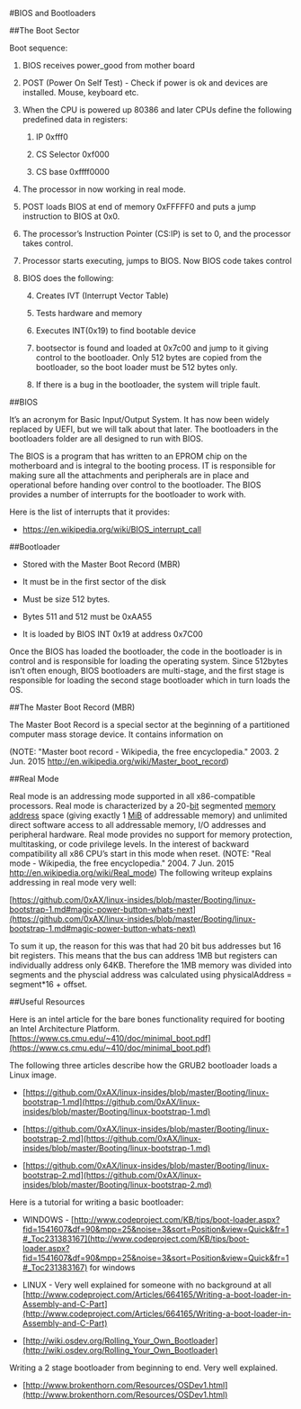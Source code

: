 #BIOS and Bootloaders

##The Boot Sector

Boot sequence:

1. BIOS receives power_good from mother board

2. POST (Power On Self Test) - Check if power is ok and devices are installed. Mouse, keyboard etc.

3. When the CPU is powered up 80386 and later CPUs define the following predefined data in registers:

    1. IP 0xfff0

    2. CS Selector 0xf000

    3. CS base 0xffff0000

4. The processor in now working in real mode.

5. POST loads BIOS at end of memory 0xFFFFF0 and puts a jump instruction to BIOS at 0x0. 

6. The processor’s Instruction Pointer (CS:IP) is set to 0, and the processor takes control.

7. Processor starts executing, jumps to BIOS. Now BIOS code takes control

8. BIOS does the following:

    4. Creates IVT (Interrupt Vector Table)

    5. Tests hardware and memory

    6. Executes INT(0x19) to find bootable device

    7. bootsector is found and loaded at 0x7c00 and jump to it giving control to the bootloader. Only 512 bytes are copied from the bootloader, so the boot loader must be 512 bytes only.

    8. If there is a bug in the bootloader, the system will triple fault.

##BIOS

It’s an acronym for Basic Input/Output System. It has now been widely replaced by UEFI, but we will talk about that later. The bootloaders in the bootloaders folder are all designed to run with BIOS.

The BIOS is a program that has written to an EPROM chip on the motherboard and is integral to the booting process. IT is responsible for making sure all the attachments and peripherals are in place and operational before handing over control to the bootloader. The BIOS  provides a number of interrupts for the bootloader to work with. 

Here is the list of interrupts that it provides:

* https://en.wikipedia.org/wiki/BIOS_interrupt_call

##Bootloader

* Stored with the Master Boot Record (MBR)

* It must be in the first sector of the disk

* Must be size 512 bytes. 

* Bytes 511 and 512 must be 0xAA55

* It is loaded by BIOS INT 0x19 at address 0x7C00

Once the BIOS has loaded the bootloader, the code in the bootloader is in control and is responsible for loading the operating system. Since 512bytes isn’t often enough, BIOS bootloaders are multi-stage, and the first stage is responsible for loading the second stage bootloader which in turn loads the OS.

##The Master Boot Record (MBR)

The Master Boot Record is a special sector at the beginning of a partitioned computer mass storage device. It contains information on 

 (NOTE:  "Master boot record - Wikipedia, the free encyclopedia." 2003. 2 Jun. 2015 <http://en.wikipedia.org/wiki/Master_boot_record>) 

##Real Mode

Real mode is an addressing mode supported in all x86-compatible processors. Real mode is characterized by a 20-[bit](https://en.wikipedia.org/wiki/Bit) segmented [memory address](https://en.wikipedia.org/wiki/Memory_address) space (giving exactly 1 [MiB](https://en.wikipedia.org/wiki/Mebibyte) of addressable memory) and unlimited direct software access to all addressable memory, I/O addresses and peripheral hardware. Real mode provides no support for memory protection, multitasking, or code privilege levels. In the interest of backward compatibility all x86 CPU’s start in this mode when reset. (NOTE:  "Real mode - Wikipedia, the free encyclopedia." 2004. 7 Jun. 2015 <http://en.wikipedia.org/wiki/Real_mode>) The following writeup explains addressing in real mode very well:

[https://github.com/0xAX/linux-insides/blob/master/Booting/linux-bootstrap-1.md#magic-power-button-whats-next](https://github.com/0xAX/linux-insides/blob/master/Booting/linux-bootstrap-1.md#magic-power-button-whats-next)

To sum it up, the reason for this was that had 20 bit bus addresses but 16 bit registers. This means that the bus can address 1MB but registers can individually address only 64KB. Therefore the 1MB memory was divided into segments and the physcial address was calculated using physicalAddress = segment*16 + offset.

##Useful Resources

Here is an intel article for the bare bones functionality required for booting an Intel Architecture Platform. [https://www.cs.cmu.edu/~410/doc/minimal_boot.pdf](https://www.cs.cmu.edu/~410/doc/minimal_boot.pdf)

The following three articles describe how the GRUB2 bootloader loads a Linux image.

* [https://github.com/0xAX/linux-insides/blob/master/Booting/linux-bootstrap-1.md](https://github.com/0xAX/linux-insides/blob/master/Booting/linux-bootstrap-1.md)

* [https://github.com/0xAX/linux-insides/blob/master/Booting/linux-bootstrap-2.md](https://github.com/0xAX/linux-insides/blob/master/Booting/linux-bootstrap-1.md)

* [https://github.com/0xAX/linux-insides/blob/master/Booting/linux-bootstrap-2.md](https://github.com/0xAX/linux-insides/blob/master/Booting/linux-bootstrap-2.md)

Here is a tutorial for writing a basic bootloader:

* WINDOWS - [http://www.codeproject.com/KB/tips/boot-loader.aspx?fid=1541607&df=90&mpp=25&noise=3&sort=Position&view=Quick&fr=1#_Toc231383167](http://www.codeproject.com/KB/tips/boot-loader.aspx?fid=1541607&df=90&mpp=25&noise=3&sort=Position&view=Quick&fr=1#_Toc231383167) for windows

* LINUX - Very well explained for someone with no background at all [http://www.codeproject.com/Articles/664165/Writing-a-boot-loader-in-Assembly-and-C-Part](http://www.codeproject.com/Articles/664165/Writing-a-boot-loader-in-Assembly-and-C-Part)

* [http://wiki.osdev.org/Rolling_Your_Own_Bootloader](http://wiki.osdev.org/Rolling_Your_Own_Bootloader)

Writing a 2 stage bootloader from beginning to end. Very well explained.

* [http://www.brokenthorn.com/Resources/OSDev1.html](http://www.brokenthorn.com/Resources/OSDev1.html)
